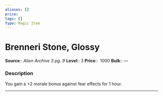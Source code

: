 ```yaml
---
aliases: []
price: 
tags: []
Type: Magic Item
---
```


# Brenneri Stone, Glossy

**Source**:: _Alien Archive 3 pg. 9_
**Level**:: 3
**Price**::  1000
**Bulk**:: —

### Description

You gain a +2 morale bonus against fear effects for 1 hour.

---
